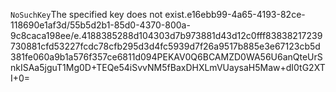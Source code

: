 <?xml version="1.0" encoding="UTF-8"?>
<Error><Code>NoSuchKey</Code><Message>The specified key does not exist.</Message><Key>e16ebb99-4a65-4193-82ce-118690e1af3d/55b5d2b1-85d0-4370-800a-9c8caca198ee/e.4188385288d104303d7b973881d43d12c0fff83838217239730881cfd53227fcdc78cfb295d3d4fc5939d7f26a9517b885e3e67123cb5d381fe060a9b1a576f357ce6811d094</Key><RequestId>PEKAV0Q6BCAMZD0W</RequestId><HostId>A56U6anQteUrSnkISAa5jguT1Mg0D+TEQe54iSvvNM5fBaxDHXLmVUaysaH5Maw+dI0tG2XTI+0=</HostId></Error>